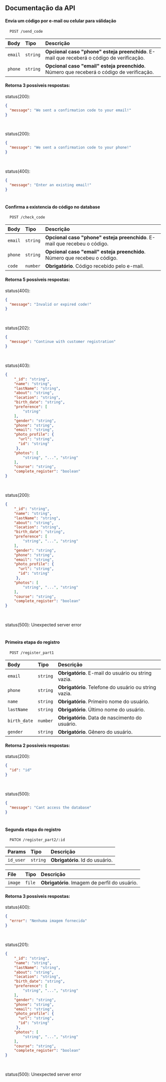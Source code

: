 ## Documentação da API

#### Envia um código por e-mail ou celular para válidação

```http
  POST /send_code
```

| Body   | Tipo       | Descrição                           |
| :---------- | :--------- | :---------------------------------- |
| `email` | `string` | **Opcional caso "phone" esteja preenchido**. E-mail que receberá o código de verificação. |
| `phone` | `string` | **Opcional caso "email" esteja preenchido**. Número que receberá o código de verificação. |

#### Retorna 3 possíveis respostas:

status(200): 
```json
{ 
  "message": "We sent a confirmation code to your email!"
}
```
<br/>

status(200): 
```json
{ 
  "message": "We sent a confirmation code to your phone!"
}
```
<br/>

status(400): 
```json
{ 
  "message": "Enter an existing email!"
}
```

#

#### Confirma a existencia do código no database

```http
  POST /check_code
```

| Body  | Tipo       | Descrição                                   |
| :---------- | :--------- | :------------------------------------------ |
| `email`      | `string` | **Opcional caso "phone" esteja preenchido**. E-mail que recebeu o código. |
| `phone`      | `string` | **Opcional caso "email" esteja preenchido**. Número que recebeu o código. |
| `code`      | `number` | **Obrigatório**. Código recebido pelo e-mail. |

#### Retorna 5 possíveis respostas:

status(400): 
```json
{
  "message": "Invalid or expired code!"
}
```
<br/>

status(202): 
```json
{
  "message": "Continue with customer registration"
}
```
<br/>

status(403): 
```json
{
    "_id": "string",
    "name": "string",
    "lastName": "string",
    "about": "string",
    "location": "string",
    "birth_date": "string",
    "preference": [
        "string"
    ],
    "gender": "string",
    "phone": "string",
    "email": "string",
    "photo_profile": {
      "url": "string",
      "id": "string"
     },
    "photos": [
        "string", "...", "string"
    ],
    "course": "string",
    "complete_register": "boolean"
}
```
<br/>

status(200): 
```json
{
    "_id": "string",
    "name": "string",
    "lastName": "string",
    "about": "string",
    "location": "string",
    "birth_date": "string",
    "preference": [
        "string", "...", "string"
    ],
    "gender": "string",
    "phone": "string",
    "email": "string",
    "photo_profile": {
      "url": "string",
      "id": "string"
     },
    "photos": [
        "string", "...", "string"
    ],
    "course": "string",
    "complete_register": "boolean"
}
```
<br/>

status(500): Unexpected server error

#

#### Primeira etapa do registro

```http
  POST /register_part1
```

| Body   | Tipo       | Descrição                                   |
| :---------- | :--------- | :------------------------------------------ |
| `email`      | `string` | **Obrigatório**. E-mail do usuário ou string vazia. |
| `phone`      | `string` | **Obrigatório**. Telefone do usuário ou string vazia. |
| `name`      | `string` | **Obrigatório**. Primeiro nome do usuário. |
| `lastName`      | `string` | **Obrigatório**. Último nome do usuário. |
| `birth_date`      | `number` | **Obrigatório**. Data de nascimento do usuário. |
| `gender`      | `string` | **Obrigatório**. Gênero do usuário. |

#### Retorna 2 possíveis respostas:

status(200): 
```json
{
  "id": "id"
}
```
<br/>

status(500): 
```json
{
  "message": "Cant access the database"
}
```

#

#### Segunda etapa do registro

```http
  PATCH /register_part2/:id
```

| Params   | Tipo       | Descrição                                   |
| :---------- | :--------- | :------------------------------------------ |
| `id_user`      | `string` | **Obrigatório**. Id do usuário. |

| File   | Tipo       | Descrição                                   |
| :---------- | :--------- | :------------------------------------------ |
| `image`      | `file` | **Obrigatório**. Imagem de perfil do usuário. |

#### Retorna 3 possíveis respostas:

status(400): 
```json
{
  "error": "Nenhuma imagem fornecida"
}
```
<br/>

status(201): 
```json
{
    "_id": "string",
    "name": "string",
    "lastName": "string",
    "about": "string",
    "location": "string",
    "birth_date": "string",
    "preference": [
        "string", "...", "string"
    ],
    "gender": "string",
    "phone": "string",
    "email": "string",
    "photo_profile": {
      "url": "string",
      "id": "string"
     },
    "photos": [
        "string", "...", "string"
    ],
    "course": "string",
    "complete_register": "boolean"
}
```
<br/>

status(500): Unexpected server error
